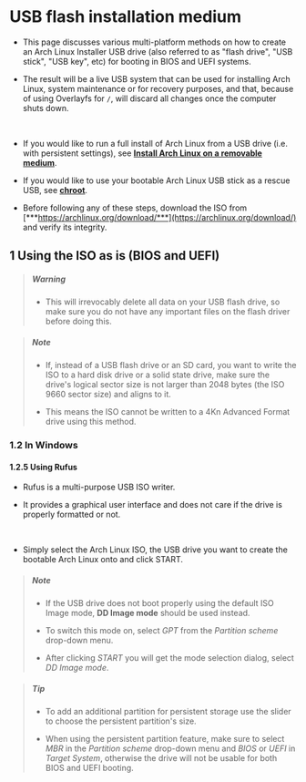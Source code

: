 # USB flash installation medium

- This page discusses various multi-platform methods on how to create an Arch Linux Installer USB drive (also referred to as "flash drive", "USB stick", "USB key", etc) for booting in BIOS and UEFI systems.

- The result will be a live USB system that can be used for installing Arch Linux, system maintenance or for recovery purposes, and that, because of using Overlayfs for `/`, will discard all changes once the computer shuts down.

<br>

- If you would like to run a full install of Arch Linux from a USB drive (i.e. with persistent settings), see [**Install Arch Linux on a removable medium**]().

- If you would like to use your bootable Arch Linux USB stick as a rescue USB, see [**chroot**]().

- Before following any of these steps, download the ISO from [***https://archlinux.org/download/***](https://archlinux.org/download/) and verify its integrity.

## 1 Using the ISO as is (BIOS and UEFI)

> ##### Warning
>
> - This will irrevocably delete all data on your USB flash drive, so make sure you do not have any important files on the flash driver before doing this.

> ##### Note
>
> - If, instead of a USB flash drive or an SD card, you want to write the ISO to a hard disk drive or a solid state drive, make sure the drive's logical sector size is not larger than 2048 bytes (the ISO 9660 sector size) and aligns to it.
>
> - This means the ISO cannot be written to a 4Kn Advanced Format drive using this method.

### 1.2 In Windows

#### 1.2.5 Using Rufus

- Rufus is a multi-purpose USB ISO writer.

- It provides a graphical user interface and does not care if the drive is properly formatted or not.

<br>

- Simply select the Arch Linux ISO, the USB drive you want to create the bootable Arch Linux onto and click START.

> ##### Note
>
> - If the USB drive does not boot properly using the default ISO Image mode, **DD Image mode** should be used instead.
>
> - To switch this mode on, select *GPT* from the *Partition scheme* drop-down menu.
>
> - After clicking *START* you will get the mode selection dialog, select *DD Image mode*.

> ##### Tip
>
> - To add an additional partition for persistent storage use the slider to choose the persistent partition's size.
>
> - When using the persistent partition feature, make sure to select *MBR* in the *Partition scheme* drop-down menu and *BIOS* or *UEFI* in *Target System*, otherwise the drive will not be usable for both BIOS and UEFI booting.
